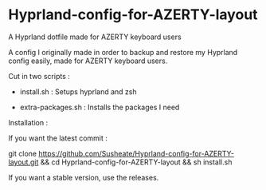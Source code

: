 # Hyprland-config-for-AZERTY-layout
A Hyprland dotfile made for AZERTY keyboard users


A config I originally made in order to backup and restore my Hyprland config easily, made for AZERTY keyboard users.

Cut in two scripts :
- install.sh :
  Setups hyprland and zsh

- extra-packages.sh :
  Installs the packages I need

Installation :

If you want the latest commit :

git clone https://github.com/Susheate/Hyprland-config-for-AZERTY-layout.git && cd Hyprland-config-for-AZERTY-layout && sh install.sh

If you want a stable version, use the releases.
